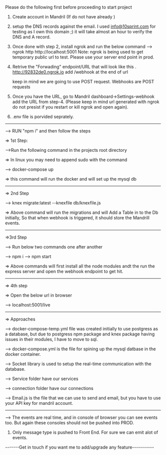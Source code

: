 Please do the following first before proceeding to start project

1. Create account in Mandril (If do not have already )

2. setup the DNS records against the email. I used info@10sprint.com for testing as I own this domain ;) it will take almost an hour to verify the DNS and A record.

3. Once done with step 2, install ngrok and run the below command
   --> ngrok http http://localhost:5001
   Note:
   ngrok is being used to get temporary public url to test. Please use your server end point in prod.

4. Retrive the "Forwading" endpoint/URL that will look like this . http://92832de0.ngrok.io
   add /webhook at the end of url

   keep in mind we are going to use POST request. Webhooks are POST requests

5. Once you have the URL, go to Mandril dashboard->Settings-webhook add the URL from step-4.
   (Please keep in mind url generated with ngrok do not presist if you restart or kill ngrok and open again).

6. .env file is porvided seprately.

---

--> RUN "npm i" and then follow the steps

=> 1st Step:

-->Run the following command in the projects root directory

=> In linux you may need to append sudo with the command

--> docker-compose up

=> this command will run the docker and will set up the mysql db

---

=> 2nd Step

--> knex migrate:latest --knexfile db/knexfile.js

=> Above command will run the migrations and will Add a Table in to the Db initially, So that when webhook is triggered, it should store the Mandrill events.

---

=>3rd Step

--> Run below two commands one after another

--> npm i
--> npm start

=> Above commands will first install all the node modules andt the run the express server and open the webhook endpoint to get hit.

---

=> 4th step

=> Open the below url in browser

--> localhost:5001/live

---

=> Approaches

--> docker-compose-temp.yml file was created initially to use postgress as a database, but due to postgress npm package and knex package having issues in their modules, I have to move to sql.

--> docker-compose.yml is the file for spining up the mysql datbase in the docker container.

--> Socket library is used to setup the real-time communication with the database.

--> Service folder have our services

--> connection folder have our connections

--> Email.js is the file that we can use to send and email, but you have to use your API key for mandril account.

---

--> The events are real time, and in console of browser you can see events too. But again these consoles should not
be pushed into PROD.

1.  Only message type is pushed to Front End. For sure we can emit alot of events.

-------Get in touch if you want me to add/upgrade any feature-----------
